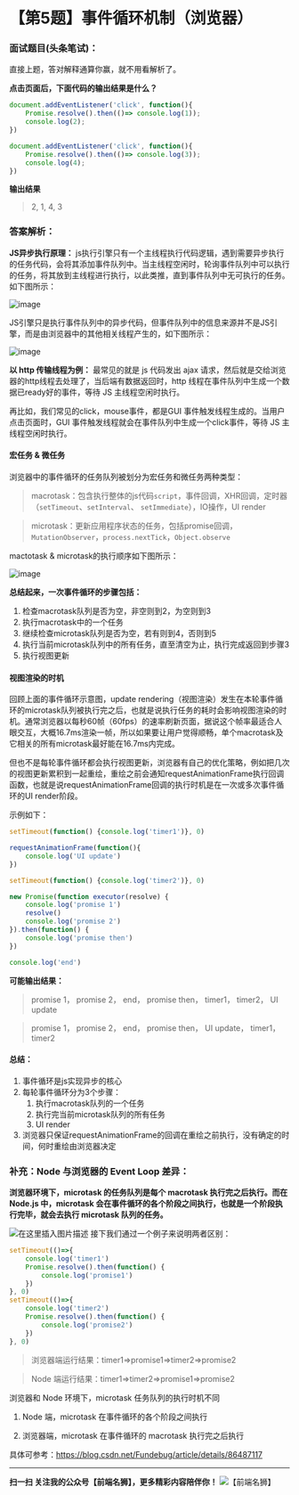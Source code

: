 # 【第5题】事件循环机制（浏览器）

### 面试题目(头条笔试)：
直接上题，答对解释通算你赢，就不用看解析了。

**点击页面后，下面代码的输出结果是什么？**

```js
document.addEventListener('click', function(){
	Promise.resolve().then(()=> console.log(1));
	console.log(2);
})

document.addEventListener('click', function(){
	Promise.resolve().then(()=> console.log(3));
	console.log(4);
})
```

**输出结果**

> 2, 1, 4, 3

### 答案解析：

**JS异步执行原理：** js执行引擎只有一个主线程执行代码逻辑，遇到需要异步执行的任务代码，会将其添加事件队列中。当主线程空闲时，轮询事件队列中可以执行的任务，将其放到主线程进行执行，以此类推，直到事件队列中无可执行的任务。如下图所示：

![image](https://imgconvert.csdnimg.cn/aHR0cHM6Ly9tbWJpei5xcGljLmNuL21tYml6X2pwZy8ySzVJdURGRFdtaWM2M0RkTDA2N0JQM2V6MzVVaDJZeHgyWHJJWEVDazdBcXQyYTVkRjRxT1pGcHpQRExJZndDWWljOFp6aWNkeGpmYTZpYVpURmlhSG1kbDF3LzA)

JS引擎只是执行事件队列中的异步代码，但事件队列中的信息来源并不是JS引擎，而是由浏览器中的其他相关线程产生的，如下图所示：

![image](https://imgconvert.csdnimg.cn/aHR0cHM6Ly9tbWJpei5xcGljLmNuL21tYml6X3BuZy8ySzVJdURGRFdtaWM2M0RkTDA2N0JQM2V6MzVVaDJZeHh0bEtMZ2RiVTNGVHdDbk9Zd0UyM3pGVkwwcjRrdnVLU3lLemlhcUtHYnRLOFF0U0VvOG1DMWhBLzA)

**以 http 传输线程为例：**
最常见的就是 js 代码发出 ajax 请求，然后就是交给浏览器的http线程去处理了，当后端有数据返回时，http 线程在事件队列中生成一个数据已ready好的事件，等待 JS 主线程空闲时执行。 

再比如，我们常见的click，mouse事件，都是GUI 事件触发线程生成的。当用户点击页面时，GUI 事件触发线程就会在事件队列中生成一个click事件，等待 JS 主线程空闲时执行。




#### 宏任务 & 微任务

浏览器中的事件循环的任务队列被划分为宏任务和微任务两种类型：
> macrotask：包含执行整体的js代码`script`，事件回调，XHR回调，定时器（`setTimeout`、`setInterval`、 `setImmediate`），IO操作，UI render

> microtask：更新应用程序状态的任务，包括promise回调，`MutationObserver`，`process.nextTick`，`Object.observe`

mactotask & microtask的执行顺序如下图所示：

![image](https://imgconvert.csdnimg.cn/aHR0cHM6Ly9tbWJpei5xcGljLmNuL21tYml6X3BuZy8ySzVJdURGRFdtaWM2M0RkTDA2N0JQM2V6MzVVaDJZeHhBdWNqZXVVWXQ1a1JEZ1NTSFM3MFR1Y29SVUVrclpoRXdtVWFoYjhLZ2RLMWhwdUgwbW1lVFEvMA)

**总结起来，一次事件循环的步骤包括：**
1. 检查macrotask队列是否为空，非空则到2，为空则到3
2. 执行macrotask中的一个任务
3. 继续检查microtask队列是否为空，若有则到4，否则到5
4. 执行当前microtask队列中的所有任务，直至清空为止，执行完成返回到步骤3
5. 执行视图更新

#### 视图渲染的时机
回顾上面的事件循环示意图，update rendering（视图渲染）发生在本轮事件循环的microtask队列被执行完之后，也就是说执行任务的耗时会影响视图渲染的时机。通常浏览器以每秒60帧（60fps）的速率刷新页面，据说这个帧率最适合人眼交互，大概16.7ms渲染一帧，所以如果要让用户觉得顺畅，单个macrotask及它相关的所有microtask最好能在16.7ms内完成。

但也不是每轮事件循环都会执行视图更新，浏览器有自己的优化策略，例如把几次的视图更新累积到一起重绘，重绘之前会通知requestAnimationFrame执行回调函数，也就是说requestAnimationFrame回调的执行时机是在一次或多次事件循环的UI render阶段。

示例如下：
```js
setTimeout(function() {console.log('timer1')}, 0)

requestAnimationFrame(function(){
	console.log('UI update')
})

setTimeout(function() {console.log('timer2')}, 0)

new Promise(function executor(resolve) {
	console.log('promise 1')
	resolve()
	console.log('promise 2')
}).then(function() {
	console.log('promise then')
})

console.log('end')
```
**可能输出结果：**
> promise 1， promise 2， end， promise then， timer1， timer2， UI update

> promise 1， promise 2， end， promise then， UI update， timer1， timer2 

#### 总结：

1. 事件循环是js实现异步的核心
2. 每轮事件循环分为3个步骤：
   1. 执行macrotask队列的一个任务
   2. 执行完当前microtask队列的所有任务
   3. UI render
3. 浏览器只保证requestAnimationFrame的回调在重绘之前执行，没有确定的时间，何时重绘由浏览器决定

### 补充：Node 与浏览器的 Event Loop 差异：

**浏览器环境下，microtask 的任务队列是每个 macrotask 执行完之后执行。而在 Node.js 中，microtask 会在事件循环的各个阶段之间执行，也就是一个阶段执行完毕，就会去执行 microtask 队列的任务。**

![在这里插入图片描述](https://imgconvert.csdnimg.cn/aHR0cHM6Ly9tbWJpei5xcGljLmNuL21tYml6X3BuZy8ySzVJdURGRFdtaWM2M0RkTDA2N0JQM2V6MzVVaDJZeHhmcnNuaWFUbUpQNGVibWV1encxU2xSQm1MWjlIdG5BcnVLT1JkbEtiSFJjZXlpY0pRRW54dWlib3cvNjQw)
接下我们通过一个例子来说明两者区别：
```js
setTimeout(()=>{
    console.log('timer1')
    Promise.resolve().then(function() {
        console.log('promise1')
    })
}, 0)
setTimeout(()=>{
    console.log('timer2')
    Promise.resolve().then(function() {
        console.log('promise2')
    })
}, 0)
```
>浏览器端运行结果：timer1=>promise1=>timer2=>promise2

>Node 端运行结果：timer1=>timer2=>promise1=>promise2

浏览器和 Node 环境下，microtask 任务队列的执行时机不同

1. Node 端，microtask 在事件循环的各个阶段之间执行

2. 浏览器端，microtask 在事件循环的 macrotask 执行完之后执行



具体可参考：https://blog.csdn.net/Fundebug/article/details/86487117

***
 **扫一扫 关注我的公众号【前端名狮】，更多精彩内容陪伴你！**
![【前端名狮】](../images/7.png)
